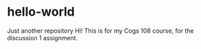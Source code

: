 # hello-world
Just another repository
 Hi! This is for my Cogs 108 course, for the discussion 1 assignment.
